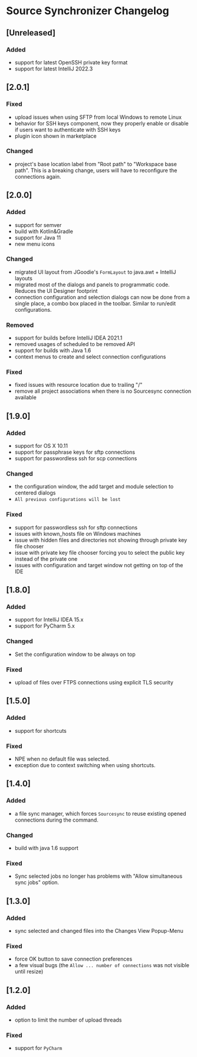 <!-- Keep a Changelog guide -> https://keepachangelog.com -->

# Source Synchronizer Changelog

## [Unreleased]

### Added

- support for latest OpenSSH private key format
- support for latest IntelliJ 2022.3

## [2.0.1]

### Fixed

- upload issues when using SFTP from local Windows to remote Linux
- behavior for SSH keys component, now they properly enable or disable if users want to authenticate with SSH keys
- plugin icon shown in marketplace

### Changed

- project's base location label from "Root path" to "Workspace base path". This is a breaking change, users
  will have to reconfigure the connections again.

## [2.0.0]
### Added
- support for semver
- build with Kotlin&Gradle
- support for Java 11
- new menu icons

### Changed
- migrated UI layout from JGoodie's `FormLayout` to java.awt + IntelliJ layouts
- migrated most of the dialogs and panels to programmatic code. Reduces the UI Designer footprint
- connection configuration and selection dialogs can now be done from a single place, a combo
  box placed in the toolbar. Similar to run/edit configurations.

### Removed
- support for builds before IntelliJ IDEA 2021.1
- removed usages of scheduled to be removed API
- support for builds with Java 1.6
- context menus to create and select connection configurations

### Fixed
- fixed issues with resource location due to trailing "/"
- remove all project associations when there is no Sourcesync connection available

## [1.9.0]
### Added
- support for OS X 10.11
- support for passphrase keys for sftp connections
- support for passwordless ssh for scp connections

### Changed
- the configuration window, the add target and module selection to centered dialogs
- `All previous configurations will be lost`

### Fixed
- support for passwordless ssh for sftp connections
- issues with known_hosts file on Windows machines
- issue with hidden files and directories not showing through private key file chooser
- issue with private key file chooser forcing you to select the public key instead of the private one
- issues with configuration and target window not getting on top of the IDE

## [1.8.0]
### Added
- support for IntelliJ IDEA 15.x
- support for PyCharm 5.x

### Changed
- Set the configuration window to be always on top

### Fixed
- upload of files over FTPS connections using explicit TLS security

## [1.5.0]
### Added
- support for shortcuts

### Fixed
- NPE when no default file was selected.
- exception due to context switching when using shortcuts.

## [1.4.0]
### Added
- a file sync manager, which forces `Sourcesync` to reuse existing opened connections during the command.

### Changed
- build with java 1.6 support

### Fixed
- Sync selected jobs no longer has problems with "Allow simultaneous sync jobs" option.

## [1.3.0]
### Added
- sync selected and changed files into the Changes View Popup-Menu

### Fixed
- force OK button to save connection preferences
- a few visual bugs (the `Allow ... number of connections` was not visible until resize)

## [1.2.0]
### Added
- option to limit the number of upload threads

### Fixed
- support for `PyCharm`